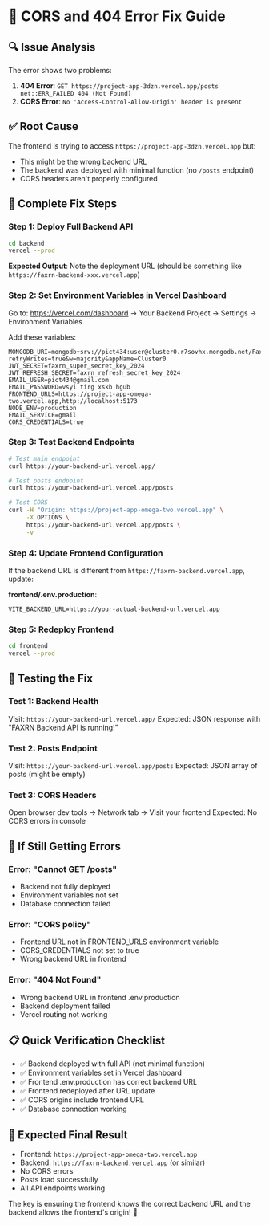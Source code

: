 # 🚨 CORS and 404 Error Fix Guide

## 🔍 **Issue Analysis**
The error shows two problems:
1. **404 Error**: `GET https://project-app-3dzn.vercel.app/posts net::ERR_FAILED 404 (Not Found)`
2. **CORS Error**: `No 'Access-Control-Allow-Origin' header is present`

## ✅ **Root Cause**
The frontend is trying to access `https://project-app-3dzn.vercel.app` but:
- This might be the wrong backend URL
- The backend was deployed with minimal function (no `/posts` endpoint)
- CORS headers aren't properly configured

## 🚀 **Complete Fix Steps**

### Step 1: Deploy Full Backend API
```bash
cd backend
vercel --prod
```

**Expected Output**: Note the deployment URL (should be something like `https://faxrn-backend-xxx.vercel.app`)

### Step 2: Set Environment Variables in Vercel Dashboard
Go to: https://vercel.com/dashboard → Your Backend Project → Settings → Environment Variables

Add these variables:
```
MONGODB_URI=mongodb+srv://pict434:user@cluster0.r7sovhx.mongodb.net/Faxrn?retryWrites=true&w=majority&appName=Cluster0
JWT_SECRET=faxrn_super_secret_key_2024
JWT_REFRESH_SECRET=faxrn_refresh_secret_key_2024
EMAIL_USER=pict434@gmail.com
EMAIL_PASSWORD=vsyi tirg xskb hgub
FRONTEND_URLS=https://project-app-omega-two.vercel.app,http://localhost:5173
NODE_ENV=production
EMAIL_SERVICE=gmail
CORS_CREDENTIALS=true
```

### Step 3: Test Backend Endpoints
```bash
# Test main endpoint
curl https://your-backend-url.vercel.app/

# Test posts endpoint
curl https://your-backend-url.vercel.app/posts

# Test CORS
curl -H "Origin: https://project-app-omega-two.vercel.app" \
     -X OPTIONS \
     https://your-backend-url.vercel.app/posts \
     -v
```

### Step 4: Update Frontend Configuration
If the backend URL is different from `https://faxrn-backend.vercel.app`, update:

**frontend/.env.production**:
```
VITE_BACKEND_URL=https://your-actual-backend-url.vercel.app
```

### Step 5: Redeploy Frontend
```bash
cd frontend
vercel --prod
```

## 🧪 **Testing the Fix**

### Test 1: Backend Health
Visit: `https://your-backend-url.vercel.app/`
Expected: JSON response with "FAXRN Backend API is running!"

### Test 2: Posts Endpoint
Visit: `https://your-backend-url.vercel.app/posts`
Expected: JSON array of posts (might be empty)

### Test 3: CORS Headers
Open browser dev tools → Network tab → Visit your frontend
Expected: No CORS errors in console

## 🔧 **If Still Getting Errors**

### Error: "Cannot GET /posts"
- Backend not fully deployed
- Environment variables not set
- Database connection failed

### Error: "CORS policy"
- Frontend URL not in FRONTEND_URLS environment variable
- CORS_CREDENTIALS not set to true
- Wrong backend URL in frontend

### Error: "404 Not Found"
- Wrong backend URL in frontend .env.production
- Backend deployment failed
- Vercel routing not working

## 📋 **Quick Verification Checklist**
- ✅ Backend deployed with full API (not minimal function)
- ✅ Environment variables set in Vercel dashboard
- ✅ Frontend .env.production has correct backend URL
- ✅ Frontend redeployed after URL update
- ✅ CORS origins include frontend URL
- ✅ Database connection working

## 🎯 **Expected Final Result**
- Frontend: `https://project-app-omega-two.vercel.app`
- Backend: `https://faxrn-backend.vercel.app` (or similar)
- No CORS errors
- Posts load successfully
- All API endpoints working

The key is ensuring the frontend knows the correct backend URL and the backend allows the frontend's origin! 🚀
